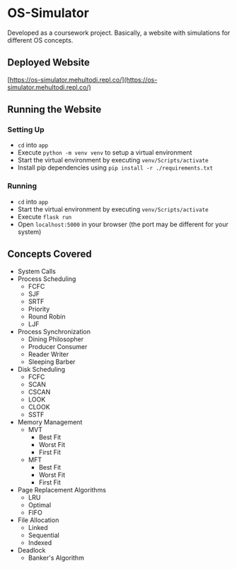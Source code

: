 # OS-Simulator
Developed as a coursework project. Basically, a website with simulations for different OS concepts.

## Deployed Website
[https://os-simulator.mehultodi.repl.co/](https://os-simulator.mehultodi.repl.co/)

## Running the Website
### Setting Up
- `cd` into `app`
- Execute `python -m venv venv` to setup a virtual environment
- Start the virtual environment by executing `venv/Scripts/activate`
- Install pip dependencies using `pip install -r ./requirements.txt`
### Running
- `cd` into `app`
- Start the virtual environment by executing `venv/Scripts/activate`
- Execute `flask run`
- Open `localhost:5000` in your browser (the port may be different for your system)

## Concepts Covered
- System Calls
- Process Scheduling
    - FCFC
    - SJF
    - SRTF
    - Priority
    - Round Robin
    - LJF
- Process Synchronization
    - Dining Philosopher
    - Producer Consumer
    - Reader Writer
    - Sleeping Barber
- Disk Scheduling
    - FCFC
    - SCAN
    - CSCAN
    - LOOK
    - CLOOK
    - SSTF
- Memory Management
    - MVT
        - Best Fit
        - Worst Fit
        - First Fit
    - MFT
        - Best Fit
        - Worst Fit
        - First Fit
- Page Replacement Algorithms
    - LRU
    - Optimal
    - FIFO
- File Allocation
    - Linked
    - Sequential
    - Indexed
- Deadlock
    - Banker's Algorithm